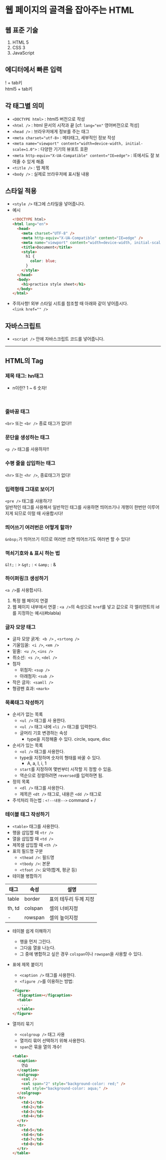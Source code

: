 # 웹 페이지의 골격을 잡아주는 HTML

## 웹 표준 기술

1. HTML 5
2. CSS 3
3. JavaScript

## 에디터에서 빠른 입력

! + tab키 <br />
html5 + tab키

## 각 태그별 의미

- `<DOCTYPE html>` : html5 버전으로 작성<br />
- `<html />` : html 문서의 시작과 끝 [cf: `lang="en"` 영어버전으로 적성] <br />
- `<head />` : 브라우저에게 정보를 주는 태그
- `<meta charset="utf-8>` : 메타태그, 세부적인 정보 작성
- `<meta name="viewport" content="width=device-width, initial-scale=1.0">` : 다양한 기기의 뷰포트 호환 <br />
- `<meta http-equiv="X-UA-Compatible" content="IE=edge">` : IE에서도 잘 보여줄 수 있게 해줌 <br />
- `<title />` : 탭 제목
- `<body />` : 실제로 브라우저에 표시될 내용

## 스타일 적용

- `<style />` 태그에 스타일을 넣어줍니다.
- 예시
  ```html
  <!DOCTYPE html>
  <html lang="en">
    <head>
      <meta charset="UTF-8" />
      <meta http-equiv="X-UA-Compatible" content="IE=edge" />
      <meta name="viewport" content="width=device-width, initial-scale=1.0" />
      <title>Document</title>
      <style>
        h1 {
          color: blue;
        }
      </style>
    </head>
    <body>
      <h1>practice style sheet</h1>
    </body>
  </html>
  ```
- 주의사항! 외부 스타일 시트를 참조할 때 아래와 같이 넣어줍시다. <br />
  `<link href="" />`

## 자바스크립트

- `<script />` 안에 자바스크립트 코드를 넣어줍니다.

---

## HTML의 Tag

### 제목 태그: hn태그

- n이란? 1 ~ 6 숫자!

<br />

### 줄바꿈 태그

`<br>` 또는 `<br />` 종료 태그가 없다!!

### 문단을 생성하는 태그

`<p />` 태그를 사용하자!!

### 수평 줄을 삽입하는 태그

`<hr>` 또는 `<hr />`, 종료태그가 없다!

### 입력형태 그대로 보이기

`<pre />` 태그를 사용하기! <br>
일반적인 태그를 사용해서 일반적인 태그를 사용하면 띄어쓰기나 개행이 한번만 이루어지게 되므로 이럴 때 사용합시다!

### 띄어쓰기 여러번은 어떻게 할까?

`&nbsp;`가 띄어쓰기 이므로 여러번 쓰면 띄어쓰기도 여러번 할 수 있다!

### 꺽쇠기호와 & 표시 하는 법

`&lt;` : >
`&gt;` : <
`&amp;` : &

### 하이퍼링크 생성하기

`<a />`를 사용합시다.

1. 특정 웹 페이지 연결
2. 웹 페이지 내부에서 연결 : `<a />`의 속성으로 `href`를 넣고 값으로 각 엘리먼트의 id를 지정하는 예시(#blabla)

### 글자 모양 태그

- 글자 모양 굵게:&nbsp; `<b />` , `<srtong />`
- 기울임꼴:&nbsp; `<i />`, `<em />`
- 밑줄:&nbsp; `<u />`, `<ins />`
- 취소선:&nbsp; `<s />`, `<del />`
- 첨자
  - 위첨자: `<sup />`
  - 아래첨자: `<sub />`
- 작은 글자:&nbsp; `<samll />`
- 형광펜 효과: `<mark>`

### 목록태그 작성하기

- 순서가 없는 목록
  - `<ul />` 태그를 사 용한다.
  - `<ul />` 태그 내에 `<li />` 태그를 입력한다.
  - 글머리 기호 변경하는 속성
    - type을 지정해줄 수 있다. circle, squre, disc
- 순서가 있는 목록
  - `<ol />` 태그를 사용한다.
  - type을 지정하며 숫자의 형태를 바꿀 수 있다.
    - A, a, I, i, 1
  - `start`를 지정하여 몇번부터 시작할 지 정할 수 있음.
  - 역순으로 정렬하려면 `reversed`를 입력하면 됨.
- 정의 목록
  - `<dl />` 태그를 사용한다.
  - 제목은 `<dt />` 태그로, 내용은 `<dd />` 태그로
- 주석처리 하는법 : `<!--내용-->` command + /

### 테이블 태그 작성하기

- `<table>` 태그를 사용한다.
- 행을 삽입할 때 `<tr />`
- 열을 삽입할 때 `<td />`
- 제목셀 삽입할 때 `<th />`
- 표의 필드명 구분
  - `<thead />`: 필드명
  - `<tbody />`: 본문
  - `<tfoot />`: 요약(합계, 평균 등)
- 테이블 병합하기

| 태그   | 속성    | 설명                  |
| ------ | ------- | --------------------- |
| table  | border  | 표의 테두리 두께 지정 |
| th, td | colspan | 셀의 너비지정         |
| -      | rowspan | 셀의 높이지정         |

- 테이블 쉽게 이해하기

  - 행을 먼저 그린다.
  - 그다음 열을 나눈다.
  - 그 중에 병합하고 싶은 경우 `colspan`이나 `rowspan`을 사용할 수 있다.

- 표에 제목 붙이기

  - `<caption />` 태그를 사용한다.
  - `<figure />`를 이용하는 방법:&nbsp;

  ```html
  <figure>
    <figcaption></figcaption>
    <table>
      ...
    </table>
  </figure>
  ```

- 열끼리 묶기
  - `<colgroup />` 태그 사용
  - 열끼리 묶어 선택하기 위해 사용한다.
  - `span`은 묶을 열의 개수!
  ```html
  <table>
    <caption>
      연습
    </caption>
    <colgroup>
      <col />
      <col span="2" style="background-color: red;" />
      <col style="background-color: aqua;" />
    </colgroup>
    <tr>
      <td>1</td>
      <td>2</td>
      <td>3</td>
      <td>4</td>
    </tr>
    <tr>
      <td>5</td>
      <td>6</td>
      <td>7</td>
      <td>8</td>
    </tr>
  </table>
  ```
